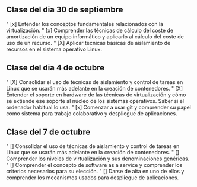 Clase del dia 30 de septiembre
---
" [x] Entender los conceptos fundamentales relacionados con la virtualización.
" [x] Comprender las técnicas de cálculo del coste de amortización de un equipo informático y aplicarlo al cálculo del coste de uso de un recurso.
" [X] Aplicar técnicas básicas de aislamiento de recursos en el sistema operativo Linux.


Clase del dia 4 de octubre
---

" [X] Consolidar el uso de técnicas de aislamiento y control de tareas en Linux que se usarán más adelante en la creación de contenedores.
" [X] Entender el soporte en hardware de las técnicas de virtualización y cómo se extiende ese soporte al núcleo de los sistemas operativos. Saber si el ordenador habitual lo usa.
" [x] Comenzar a usar git y comprender su papel como sistema para trabajo colaborativo y despliegue de aplicaciones.

Clase del 7 de octubre
---
" [] Consolidar el uso de técnicas de aislamiento y control de tareas en Linux que se usarán más adelante en la creación de contenedores.
" [] Comprender los niveles de virtualización y sus denominaciones genéricas.
" [] Comprender el concepto de software as a service y comprender los criterios necesarios para su elección.
" [] Darse de alta en uno de ellos y comprender los mecanismos usados para despliegue de aplicaciones.

